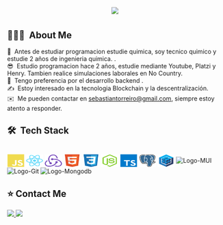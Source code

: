 <h1 align="center">
  <a href="https://git.io/typing-svg">
    <img src="https://readme-typing-svg.herokuapp.com/?font=Fira+Code&pause=1000&color=9AAE2F7B&width=435&lines=%C2%A1Bienvenid%40!;mi+nombre+es+Sebastian+Torreiro;soy+full+stack+developer">
  </a>
</h1>

## 👨🏻‍💻 &nbsp;About Me

🧐 &nbsp;Antes de estudiar programacion estudie quimica, soy tecnico quimico y estudie 2 años de ingenieria quimica. .\
😎 &nbsp;Estudio programacion hace 2 años, estudie mediante Youtube, Platzi y Henry. Tambien realice simulaciones laborales en No Country. \
🤖 &nbsp;Tengo preferencia por el desarrollo backend .\
✍️ &nbsp;Estoy interesado en la tecnologia Blockchain y la descentralización.\
✉️ &nbsp;Me pueden contactar en sebastiantorreiro@gmail.com, siempre estoy atento a responder.

 
 ## 🛠 &nbsp;Tech Stack
 
 <div style="display: inline_block"><br>
  <img align="center" alt="Logo-Js" height="30" width="40" src="https://raw.githubusercontent.com/devicons/devicon/master/icons/javascript/javascript-plain.svg">
  <img align="center" alt="Logo-React" height="30" width="40" src="https://raw.githubusercontent.com/devicons/devicon/master/icons/react/react-original.svg">
  <img align="center" alt="Logo-Redux" height="30" width="40" src="https://github.com/devicons/devicon/blob/master/icons/redux/redux-original.svg">
  <img align="center" alt="Logo-HTML" height="30" width="40" src="https://raw.githubusercontent.com/devicons/devicon/master/icons/html5/html5-original.svg">
  <img align="center" alt="Logo-CSS" height="30" width="40" src="https://raw.githubusercontent.com/devicons/devicon/master/icons/css3/css3-original.svg">
  <img align="center" alt="Logo-Nodejs" height="30" width="40" src="https://github.com/devicons/devicon/blob/master/icons/nodejs/nodejs-original.svg">
  <img align="center" alt="Logo-Ts" height="30" width="40" src="https://raw.githubusercontent.com/devicons/devicon/master/icons/typescript/typescript-plain.svg">
  <img align="center" alt="Logo-postgreSQL" height="30" width="40" src="https://github.com/devicons/devicon/blob/master/icons/postgresql/postgresql-original.svg">
  <img align="center" alt="Logo-sequelize" height="30" width="40" src="https://github.com/devicons/devicon/blob/master/icons/sequelize/sequelize-original.svg">
  <img align="center" alt="Logo-MUI" height="30" width="40" src="https://mui.com/static/logo.png"/>
  <img align="center" alt="Logo-Git" height="30" width="40"  src="https://git-scm.com/images/logos/downloads/Git-Icon-1788C.png"/>
  <img align="center" alt="Logo-Mongodb" height="30" width="40" src="https://www.svgrepo.com/show/331488/mongodb.svg" />
</div>
 
 ###
 
 
## :star: Contact Me
 
<div> 
  <a href="https://www.linkedin.com/in/sebastian-torreiro/" target="_blank">
    <img src="https://img.shields.io/badge/-LinkedIn-%230077B5?style=for-the-badge&logo=linkedin&logoColor=white" target="_blank">
  </a>

  <a href = "mailto:sebastiantorreiro@gmail.com">
   <img src="https://img.shields.io/badge/-Gmail-%23333?style=for-the-badge&logo=gmail&logoColor=white" target="_blank">
  </a>
  

 
</div>

